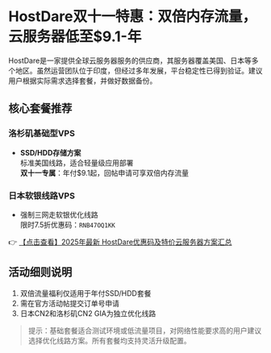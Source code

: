 # HostDare双十一特惠：双倍内存流量，云服务器低至$9.1-年

HostDare是一家提供全球云服务器服务的供应商，其服务器覆盖美国、日本等多个地区。虽然运营团队位于印度，但经过多年发展，平台稳定性已得到验证。建议用户根据实际需求选择套餐，并做好数据备份。

## 核心套餐推荐

### 洛杉矶基础型VPS
- **SSD/HDD存储方案**  
  标准美国线路，适合轻量级应用部署  
  **双十一专属**：年付$9.1起，回帖申请可享双倍内存流量

### 日本软银线路VPS
- 强制三网走软银优化线路  
  限时7.5折优惠码：`RNB47OQ1KK`

👉 [【点击查看】2025年最新 HostDare优惠码及特价云服务器方案汇总](https://bit.ly/hostdare)

## 活动细则说明
1. 双倍流量福利仅适用于年付SSD/HDD套餐
2. 需在官方活动帖提交订单号申请
3. 日本CN2和洛杉矶CN2 GIA为独立优化线路

> 提示：基础套餐适合测试环境或低流量项目，对网络性能要求高的用户建议选择优化线路方案。所有套餐均支持灵活升级配置。